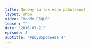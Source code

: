 ```yaml
---
title: Почему ты так мало работаешь?
layout: show
video: "VcdMm_C6QL0"
teaser: ""
date: "2016-03-21"
episode: 4
subtitle: '#ШоуВоробьёва 4'
---
```

